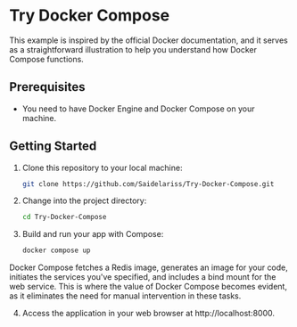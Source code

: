 # Try Docker Compose

This example is inspired by the official Docker documentation, and it serves as a straightforward illustration to help you understand how Docker Compose functions.

## Prerequisites

- You need to have Docker Engine and Docker Compose on your machine.

## Getting Started

1. Clone this repository to your local machine:

   ```bash
   git clone https://github.com/Saidelariss/Try-Docker-Compose.git

1. Change into the project directory:

   ```bash
   cd Try-Docker-Compose

1. Build and run your app with Compose:

   ```bash
   docker compose up

Docker Compose fetches a Redis image, generates an image for your code, initiates the services you've specified, and includes a bind mount for the web service. This is where the value of Docker Compose becomes evident, as it eliminates the need for manual intervention in these tasks.

4. Access the application in your web browser at http://localhost:8000.
